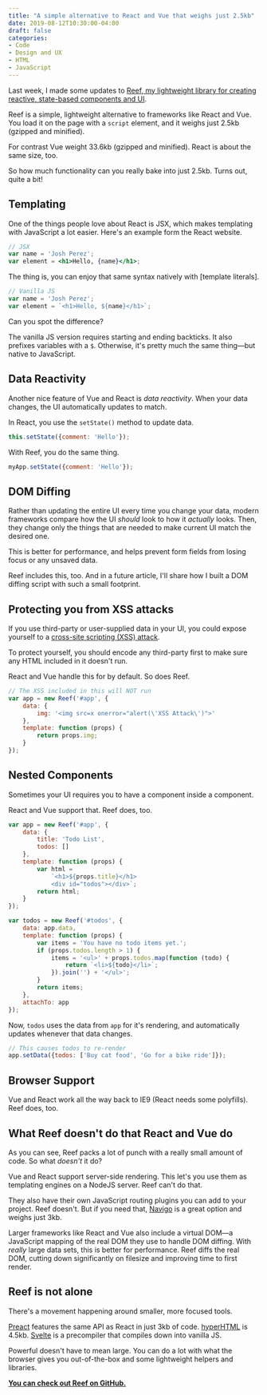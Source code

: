 ```yaml
---
title: "A simple alternative to React and Vue that weighs just 2.5kb"
date: 2019-08-12T10:30:00-04:00
draft: false
categories:
- Code
- Design and UX
- HTML
- JavaScript
---
```


Last week, I made some updates to [Reef, my lightweight library for creating reactive, state-based components and UI](https://github.com/cferdinandi/reef).

Reef is a simple, lightweight alternative to frameworks like React and Vue. You load it on the page with a `script` element, and it weighs just 2.5kb (gzipped and minified).

For contrast Vue weight 33.6kb (gzipped and minified). React is about the same size, too.

So how much functionality can you really bake into just 2.5kb. Turns out, quite a bit!

## Templating

One of the things people love about React is JSX, which makes templating with JavaScript a lot easier. Here's an example form the React website.

```jsx
// JSX
var name = 'Josh Perez';
var element = <h1>Hello, {name}</h1>;
```

The thing is, you can enjoy that same syntax natively with [template literals].

```js
// Vanilla JS
var name = 'Josh Perez';
var element = `<h1>Hello, ${name}</h1>`;
```

Can you spot the difference?

The vanilla JS version requires starting and ending backticks. It also prefixes variables with a `$`. Otherwise, it's pretty much the same thing&mdash;but native to JavaScript.

## Data Reactivity

Another nice feature of Vue and React is *data reactivity*. When your data changes, the UI automatically updates to match.

In React, you use the `setState()` method to update data.

```js
this.setState({comment: 'Hello'});
```

With Reef, you do the same thing.

```js
myApp.setState({comment: 'Hello'});
```

## DOM Diffing

Rather than updating the entire UI every time you change your data, modern frameworks compare how the UI *should* look to how it *actually* looks. Then, they change only the things that are needed to make current UI match the desired one.

This is better for performance, and helps prevent form fields from losing focus or any unsaved data.

Reef includes this, too. And in a future article, I'll share how I built a DOM diffing script with such a small footprint.

## Protecting you from XSS attacks

If you use third-party or user-supplied data in your UI, you could expose yourself to a [cross-site scripting (XSS) attack](/preventing-cross-site-scripting-attacks-when-using-innerhtml-in-vanilla-javascript/).

To protect yourself, you should encode any third-party first to make sure any HTML included in it doesn't run.

React and Vue handle this for by default. So does Reef.

```js
// The XSS included in this will NOT run
var app = new Reef('#app', {
	data: {
		img: '<img src=x onerror="alert(\'XSS Attack\')">'
	},
	template: function (props) {
		return props.img;
	}
});
```

## Nested Components

Sometimes your UI requires you to have a component inside a component.

React and Vue support that. Reef does, too.

```js
var app = new Reef('#app', {
	data: {
		title: 'Todo List',
		todos: []
	},
	template: function (props) {
		var html =
			`<h1>${props.title}</h1>
			<div id="todos"></div>`;
		return html;
	}
});

var todos = new Reef('#todos', {
	data: app.data,
	template: function (props) {
		var items = 'You have no todo items yet.';
		if (props.todos.length > 1) {
			items = '<ul>' + props.todos.map(function (todo) {
				return `<li>${todo}</li>`;
			}).join('') + '</ul>';
		}
		return items;
	},
	attachTo: app
});
```

Now, `todos` uses the data from `app` for it's rendering, and automatically updates whenever that data changes.

```js
// This causes todos to re-render
app.setData({todos: ['Buy cat food', 'Go for a bike ride']});
```

## Browser Support

Vue and React work all the way back to IE9 (React needs some polyfills). Reef does, too.

## What Reef doesn't do that React and Vue do

As you can see, Reef packs a lot of punch with a really small amount of code. So what *doesn't* it do?

Vue and React support server-side rendering. This let's you use them as templating engines on a NodeJS server. Reef can't do that.

They also have their own JavaScript routing plugins you can add to your project. Reef doesn't. But if you need that, [Navigo](https://unpkg.com/navigo@6.0.2/lib/navigo.min.js) is a great option and weighs just 3kb.

Larger frameworks like React and Vue also include a virtual DOM&mdash;a JavaScript mapping of the real DOM they use to handle DOM diffing. With *really* large data sets, this is better for performance. Reef diffs the real DOM, cutting down significantly on filesize and improving time to first render.

## Reef is not alone

There's a movement happening around smaller, more focused tools.

[Preact](https://preactjs.com/) features the same API as React in just 3kb of code. [hyperHTML](https://viperhtml.js.org/hyperhtml/documentation/) is 4.5kb. [Svelte](https://svelte.dev/blog/write-less-code) is a precompiler that compiles down into vanilla JS.

Powerful doesn't have to mean large. You can do a lot with what the browser gives you out-of-the-box and some lightweight helpers and libraries.

**[You can check out Reef on GitHub.](https://github.com/cferdinandi/reef)**